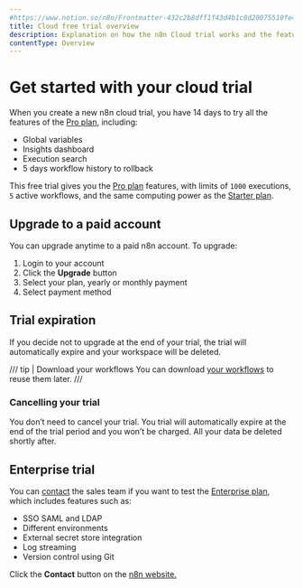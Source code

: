 ```yaml
---
#https://www.notion.so/n8n/Frontmatter-432c2b8dff1f43d4b1c8d20075510fe4
title: Cloud free trial overview
description: Explanation on how the n8n Cloud trial works and the features included
contentType: Overview
---
```


# Get started with your cloud trial

When you create a new n8n cloud trial, you have 14 days to try all the features of the [Pro plan](https://n8n.io/pricing/), including:

- Global variables
- Insights dashboard
- Execution search
- 5 days workflow history to rollback

This free trial gives you the [Pro plan](https://n8n.io/pricing/) features, with limits of `1000` executions, `5` active workflows, and the same computing power as the [Starter plan](https://n8n.io/pricing/).

## Upgrade to a paid account

You can upgrade anytime to a paid n8n account. To upgrade:

1. Login to your account
2. Click the **Upgrade** button
3. Select your plan, yearly or monthly payment
4. Select payment method 

## Trial expiration

If you decide not to upgrade at the end of your trial, the trial will automatically expire and your workspace will be deleted.

/// tip | Download your workflows
You can download [your workflows](/manage-cloud/download-workflows.md) to reuse them later.
///

### Cancelling your trial

You don’t need to cancel your trial. You trial will automatically expire at the end of the trial period and you won’t be charged. All your data be deleted shortly after.

## Enterprise trial

You can [contact](https://n8n.io/pricing/) the sales team if you want to test the [Enterprise plan](https://n8n.io/pricing/), which includes features such as:

- SSO SAML and LDAP
- Different environments
- External secret store integration
- Log streaming
- Version control using Git

Click the **Contact** button on the [n8n website.](https://n8n.io/pricing/)
